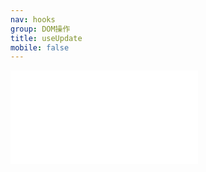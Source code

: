 ```yaml
---
nav: hooks
group: DOM操作
title: useUpdate
mobile: false
---
```

<embed src="../../src/hooks/useUpdate/index.md"></embed>